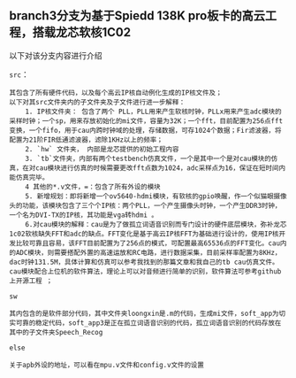 ## branch3分支为基于Spiedd 138K pro板卡的高云工程，搭载龙芯软核1C02

以下对该分支内容进行介绍

`src`：
    
    其包含了所有硬件代码，以及每个高云IP核自动例化生成的IP核文件及；
    以下对其src文件夹内的子文件夹及子文件进行进一步解释：
        1. IP核文件夹： 包含了两个 PLL，PLL用来产生软核时钟，PLLx用来产生adc模块的采样时钟；一个sp，用来存放初始化的mi文件，容量为32K；一个fft，目前配置为256点fft变换，一个fifo，用于cau内跨时钟域的处理，存储数据，可存1024个数据；Fir滤波器，将配置为21阶FIR低通滤波器，滤除1KHz以上的频率；
        2. `hw` 文件夹， 内部是龙芯提供的初始工程内容 
        3. `tb`文件夹，内部有两个testbench仿真文件，一个是其中一个是对cau模块的仿真，在对cau模块进行仿真的时候需要更改fft点数为1024，adc采样点为16，保证在短时间内能仿真完毕。
        4 其他的*.v文件，=：包含了所有外设的模块
        5. 新增规划：即将新增一个ov5640-hdmi模块，有软核的gpio唤醒，作一个似猫眼摄像头的功能，该模块包含了三个个IP核：两个PLL，一个产生摄像头时钟，一个产生DDR3时钟，一个名为DVI-TX的IP核，其功能是vga转hdmi 。
        6.对cau模块的解释：cau是为了做孤立词语音识别而专门设计的硬件底层模块，弥补龙芯1c02软核缺失FFT和adc的缺点。FFT变化是基于高云IP核FFT为基础进行设计的，使用IP核开发比较可靠且容易，该FFT目前配置为了256点的模式，可配置最高65536点的FFT变化。cau内的ADC模块，则需要搭配外置的高速运放和RC电路，进行数据采集，目前采样率配置为8KHz，dac时钟131.5M，具体计算和仿真可以参考我找到的那篇文章和我自己的tb cau仿真文件。cau模块配合上位机的软件算法，理论上可以对音频进行简单的识别，软件算法可参考github上开源工程 ；
`sw`
    
    其内包含的是软件部分代码，其中文件夹loongxin是.m的代码，生成mi文件，soft_app为切实可靠的稳定代码，soft_app3是正在孤立词语音识别的代码，孤立词语音识别的代码存放在其中的子文件夹Speech_Recog


`else`

    关于apb外设的地址，可以看在mpu.v文件和config.v文件的设置